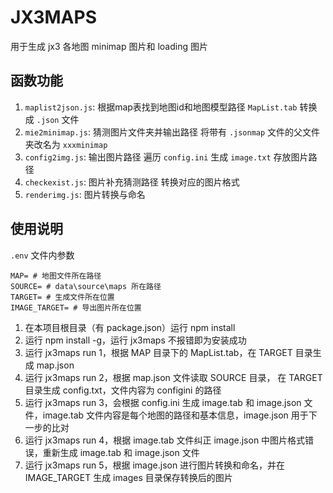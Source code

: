 # JX3MAPS

用于生成 jx3 各地图 minimap 图片和 loading 图片
## 函数功能
1. `maplist2json.js`: 根据map表找到地图id和地图模型路径 `MapList.tab` 转换成 `.json` 文件
2. `mie2minimap.js`: 猜测图片文件夹并输出路径 将带有 `.jsonmap` 文件的父文件夹改名为 `xxxminimap`
3. `config2img.js`: 输出图片路径 遍历 `config.ini` 生成 `image.txt` 存放图片路径
4. `checkexist.js`: 图片补充猜测路径 转换对应的图片格式
5. `renderimg.js`: 图片转换与命名 

## 使用说明

`.env` 文件内参数

```
MAP= # 地图文件所在路径
SOURCE= # data\source\maps 所在路径
TARGET= # 生成文件所在位置
IMAGE_TARGET= # 导出图片所在位置
```

1. 在本项目根目录（有 package.json）运行 npm install
2. 运行 npm install -g，运行 jx3maps 不报错即为安装成功
3. 运行 jx3maps run 1，根据 MAP 目录下的 MapList.tab，在 TARGET 目录生成 map.json
4. 运行 jx3maps run 2，根据 map.json 文件读取 SOURCE 目录， 在 TARGET 目录生成 config.txt，文件内容为 configini 的路径
5. 运行 jx3maps run 3，会根据 config.ini 生成 image.tab 和 image.json 文件，image.tab 文件内容是每个地图的路径和基本信息，image.json 用于下一步的比对
6. 运行 jx3maps run 4，根据 image.tab 文件纠正 image.json 中图片格式错误，重新生成 image.tab 和 image.json 文件
7. 运行 jx3maps run 5，根据 image.json 进行图片转换和命名，并在 IMAGE_TARGET 生成 images 目录保存转换后的图片